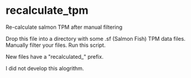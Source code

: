 # recalculate_tpm
Re-calculate salmon TPM after manual filtering


Drop this file into a directory with some .sf (Salmon Fish) TPM data files.
Manually filter your files.
Run this script.

New files have a "recalculated_" prefix.

I did not develop this alogrithm. 
